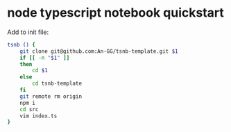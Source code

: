 # node typescript notebook quickstart

Add to init file: 

```zsh
tsnb () {
	git clone git@github.com:An-GG/tsnb-template.git $1
	if [[ -n "$1" ]]
	then
		cd $1
	else
		cd tsnb-template
	fi
	git remote rm origin
	npm i
	cd src
	vim index.ts
}
```
